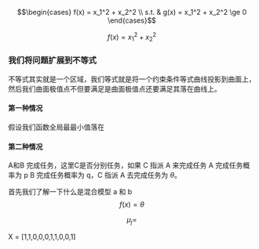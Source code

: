 $$\begin{cases}
    f(x) = x_1^2 + x_2^2 \\
    s.t. & g(x) = x_1^2 + x_2^2  \ge 0
\end{cases}$$

$$ f(x) = x_1^2 + x_2^2$$
### 我们将问题扩展到不等式
不等式其实就是一个区域，我们等式就是将一个约束条件等式曲线投影到曲面上，然后我们曲面极值点不但要满足是曲面极值点还要满足其落在曲线上。
#### 第一种情况
假设我们函数全局最最小值落在
#### 第二种情况

A和B 完成任务，这里C是否分别任务，如果 C 指派 A 来完成任务 A 完成任务概率为 p B 完成任务概率为 q，C 指派 A 去完成任务为 $\theta$。

首先我们了解一下什么是混合模型 a 和 b
$$f(x) = \theta$$

$$\mu_j = $$

X = [1,1,0,0,0,1,1,0,0,1]


